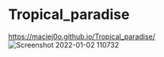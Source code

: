 # Tropical_paradise

https://maciej0o.github.io/Tropical_paradise/
![Screenshot 2022-01-02 110732](https://user-images.githubusercontent.com/58359847/147872669-e9c06a37-b514-496f-88dc-6817861939ce.jpg)
